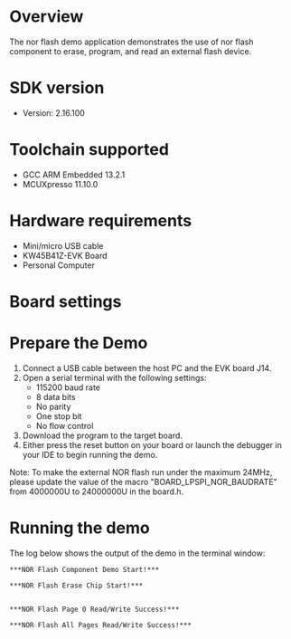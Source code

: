 Overview
========
The nor flash demo application demonstrates the use of nor flash component to erase, program, and read an
external flash device.

SDK version
===========
- Version: 2.16.100

Toolchain supported
===================
- GCC ARM Embedded  13.2.1
- MCUXpresso  11.10.0

Hardware requirements
=====================
- Mini/micro USB cable
- KW45B41Z-EVK Board
- Personal Computer

Board settings
==============

Prepare the Demo
================
1.  Connect a USB cable between the host PC and the EVK board J14.
2.  Open a serial terminal with the following settings:
    - 115200 baud rate
    - 8 data bits
    - No parity
    - One stop bit
    - No flow control
3.  Download the program to the target board.
4.  Either press the reset button on your board or launch the debugger in your IDE to begin running the demo.

Note:
To make the external NOR flash run under the maximum 24MHz, please update the value of the macro "BOARD_LPSPI_NOR_BAUDRATE" from 4000000U to 24000000U in the board.h.

Running the demo
================
The log below shows the output of the demo in the terminal window:
~~~~~~~~~~~~~~~~~~~~~~~~~~~~~~~~~~~
***NOR Flash Component Demo Start!***

***NOR Flash Erase Chip Start!***


***NOR Flash Page 0 Read/Write Success!***

***NOR Flash All Pages Read/Write Success!***
~~~~~~~~~~~~~~~~~~~~~~~~~~~~~~~~~~~
